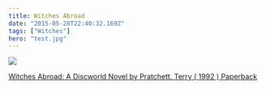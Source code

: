 ```yaml
---
title: Witches Abroad
date: "2015-05-28T22:40:32.169Z"
tags: ["Witches"]
hero: "test.jpg"
---
```


<a target="_blank"  href="https://www.amazon.com/gp/product/B00GOHATHM/ref=as_li_tl?ie=UTF8&camp=1789&creative=9325&creativeASIN=B00GOHATHM&linkCode=as2&tag=onionblossom-20&linkId=9eeaa0ff46b03bbcc61042d2035fb7e4"><img border="0" src="//ws-na.amazon-adsystem.com/widgets/q?_encoding=UTF8&MarketPlace=US&ASIN=B00GOHATHM&ServiceVersion=20070822&ID=AsinImage&WS=1&Format=_SL250_&tag=onionblossom-20" ></a><img src="//ir-na.amazon-adsystem.com/e/ir?t=onionblossom-20&l=am2&o=1&a=B00GOHATHM" width="1" height="1" border="0" alt="" style="border:none !important; margin:0px !important;" />

<a target="_blank" href="https://www.amazon.com/gp/product/B00GOHATHM/ref=as_li_tl?ie=UTF8&camp=1789&creative=9325&creativeASIN=B00GOHATHM&linkCode=as2&tag=onionblossom-20&linkId=015d2c7bf4dd1271aba39cd5bf6d4b7d">Witches Abroad: A Discworld Novel by Pratchett. Terry ( 1992 ) Paperback</a><img src="//ir-na.amazon-adsystem.com/e/ir?t=onionblossom-20&l=am2&o=1&a=B00GOHATHM" width="1" height="1" border="0" alt="" style="border:none !important; margin:0px !important;" />
